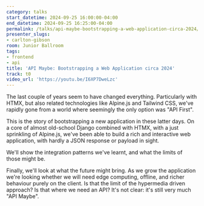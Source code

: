 ```yaml
---
category: talks
start_datetime: 2024-09-25 16:00:00-04:00
end_datetime: 2024-09-25 16:25:00-04:00
permalink: /talks/api-maybe-bootstrapping-a-web-application-circa-2024/
presenter_slugs:
- carlton-gibson
room: Junior Ballroom
tags:
- frontend
- api
title: 'API Maybe: Bootstrapping a Web Application circa 2024'
track: t0
video_url: 'https://youtu.be/I6XP7DweLzc'
---
```


The last couple of years seem to have changed everything. Particularly with HTMX, but also related technologies like Alpine.js and Tailwind CSS, we've rapidly gone from a world where seemingly the only option was "API First".

This is the story of bootstrapping a new application in these latter days. On a core of almost old-school Django combined with HTMX, with a just sprinkling of Alpine.js, we've been able to build a rich and interactive web application, with hardly a JSON response or payload in sight.

We'll show the integration patterns we've learnt, and what the limits of those might be.

Finally, we'll look at what the future might bring. As we grow the application we're looking whether we will need edge computing, offline, and richer behaviour purely on the client. Is that the limit of the hypermedia driven approach? Is that where we need an API? It's not clear: it's still very much "API Maybe".
